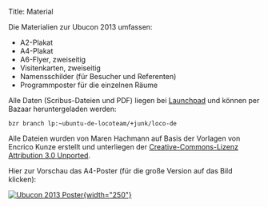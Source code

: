 Title: Material

Die Materialien zur Ubucon 2013 umfassen:

-   A2-Plakat
-   A4-Plakat
-   A6-Flyer, zweiseitig
-   Visitenkarten, zweiseitig
-   Namensschilder (für Besucher und Referenten)
-   Programmposter für die einzelnen Räume

Alle Daten (Scribus-Dateien und PDF) liegen bei
[Launchpad](https://code.launchpad.net/~ubuntu-de-locoteam/+junk/loco-de)
und können per Bazaar heruntergeladen werden:

    bzr branch lp:~ubuntu-de-locoteam/+junk/loco-de

Alle Dateien wurden von Maren Hachmann auf Basis der Vorlagen von
Encrico Kunze erstellt und unterliegen der [Creative-Commons-Lizenz
Attribution 3.0
Unported](http://creativecommons.org/licenses/by/3.0/deed.de).

Hier zur Vorschau das A4-Poster (für die große Version auf das Bild
klicken):

[![Ubucon 2013
Poster]({filename}/files/ubucon_2013_plakat_A4.png){width="250"}]({filename}/files/ubucon_2013_plakat_A4.png)

